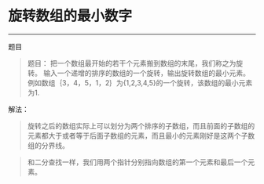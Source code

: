 # 旋转数组的最小数字
---

题目

>题目： 把一个数组最开始的若干个元素搬到数组的末尾，我们称之为旋转。 输入一个递增的排序的数组的一个旋转，输出旋转数组的最小元素。例如数组｛3，4，5，1，2｝为{1,2,3,4,5}的一个旋转，该数组的最小元素为1.


解法：

>旋转之后的数组实际上可以划分为两个排序的子数组，而且前面的子数组的元素都大于或者等于后面子数组的元素，而且最小的元素刚好是这两个子数组的分界线。
 
>和二分查找一样，我们用两个指针分别指向数组的第一个元素和最后一个元素。